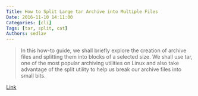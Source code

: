 ```yaml
---
Title: How to Split Large tar Archive into Multiple Files
Date: 2016-11-10 14:11:00
Categories: [cli]
Tags: [tar, split, cat]
Authors: sedlav
---
```


> In this how-to guide, we shall briefly explore the creation of archive files and splitting them into blocks of a selected size. We shall use tar, one of the most popular archiving utilities on Linux and also take advantage of the split utility to help us break our archive files into small bits.

[Link](http://www.tecmint.com/split-large-tar-into-multiple-files-of-certain-size)
